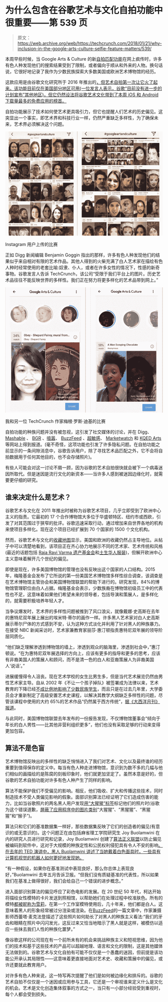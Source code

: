 # 为什么包含在谷歌艺术与文化自拍功能中很重要——第 539 页

> 原文：<https://web.archive.org/web/https://techcrunch.com/2018/01/21/why-inclusion-in-the-google-arts-culture-selfie-feature-matters/539/>

本周早些时候，当 Google Arts & Culture 的新[自拍匹配功能](https://web.archive.org/web/20200110005157/https://www.blog.google/topics/arts-culture/exploring-art-through-selfies-google-arts-culture/)在网上疯传时，许多有色人种发现他们的搜索结果受到了限制，或者偏向于顺从和外来的人物。换句话说，它很好地记录了我作为少数民族探索大多数美国或欧洲艺术博物馆的经历。

这款应用是由谷歌文化研究所于 2016 年推出的[，但艺术自拍第一次让它火了起来。该功能目前仅在美国部分地区可用(一位发言人表示，谷歌“目前没有进一步的计划宣布”其他地区)，但它仍然设法将谷歌艺术文化带到了本周 iOS 和 Android 下载量最多的免费应用的榜首。](https://web.archive.org/web/20200110005157/https://beta.techcrunch.com/2016/07/20/googles-new-arts-culture-app-brings-the-worlds-art-virtual-tours-and-more-to-your-smartphone/)

自拍功能展示了技术如何使艺术更具吸引力，但它也提醒人们艺术的历史偏见。这突显出一个事实，即艺术界和科技行业一样，仍然严重缺乏多样性，为了确保未来，艺术界必须解决这个问题。

[![](img/627060e708e2853900874c0ccc0c7742.png)](https://web.archive.org/web/20200110005157/https://beta.techcrunch.com/wp-content/uploads/2018/01/img_8728.jpg)

Instagram 用户上传的比赛

正如 Digg 新闻编辑 Benjamin Goggin 指出的那样，许多有色人种发现他们的结果似乎来自相对有限的艺术作品。其他人得到的火柴充满了白人艺术家在描绘有色人种时经常使用的老套比喻:奴隶、仆人，或者在许多女性的情况下，性感的新奇事物。谷歌发言人告诉 TechCrunch，该公司“受限于我们平台上的图片。历史艺术品往往不能反映世界的多样性。我们正在努力将更多样化的艺术品带到网上。”

[![](img/fa09b558b45b118e3bf47b6bbeb6255f.png)](https://web.archive.org/web/20200110005157/https://beta.techcrunch.com/wp-content/uploads/2018/01/img_8726.jpg)

我和另一位 TechCrunch 作家梅根·罗斯·迪基的比赛

自拍功能的种族问题并没有被忽视，这引发了社交媒体的讨论，并在 Digg、 [Mashable](https://web.archive.org/web/20200110005157/http://mashable.com/2018/01/16/google-arts-culture-app-race-problem-racist/) 、 [BGR](https://web.archive.org/web/20200110005157/http://bgr.com/2018/01/17/google-art-selfie-viral-app-privacy-racism/) 、[喧嚣](https://web.archive.org/web/20200110005157/https://www.bustle.com/p/googles-arts-culture-app-is-being-called-racist-but-the-problem-goes-beyond-the-actual-app-7929384)、 [BuzzFeed](https://web.archive.org/web/20200110005157/https://www.buzzfeed.com/krishrach/asian-people-are-not-impressed-with-their-matches-googles) 、[超敏感](https://web.archive.org/web/20200110005157/https://hyperallergic.com/421626/google-arts-culture-app-matches-selfies-portraits/)、 [Marketwatch](https://web.archive.org/web/20200110005157/https://www.marketwatch.com/story/why-googles-selfie-app-works-better-for-white-people-2018-01-17) 和 [KQED Arts](https://web.archive.org/web/20200110005157/https://ww2.kqed.org/arts/2018/01/17/google-arts-and-culture-selfie-app-inherits-art-world-disparities/) 等网站上得到报道。(毫不奇怪，这项功能也引发了许多隐私问题。在自拍功能之前显示的一条间隙消息中，谷歌告诉用户，除了寻找艺术品匹配之外，它不会将自拍数据用于任何其他目的，也不会存储照片)。

有些人可能会对这一讨论不屑一顾，因为谷歌的艺术自拍很快就会被下一个病毒迷因所取代。但是迷因是流行文化的新资本——当许多人感到被迷因边缘化时，就需要更仔细的研究。

## 谁来决定什么是艺术？

谷歌艺术与文化在 2011 年推出时被称为谷歌艺术项目，几乎立即受到了欧洲中心主义的指责。它最初的 17 个合作博物馆大多位于华盛顿特区、纽约市或西欧，引发了对其范围过于狭窄的批评。谷歌迅速采取行动，通过增加来自世界各地的机构来使项目多样化。现在这个项目已经扩展到 70 个国家的 1500 个文化机构。

然而，谷歌艺术与文化的[收藏地图](https://web.archive.org/web/20200110005157/https://www.google.com/culturalinstitute/beta/u/0/partner?tab=map)显示，美国和欧洲的收藏仍然占主导地位。从帖子中可以清楚地看到，该项目正在齐心协力地展示不同的艺术家、艺术传统和风格(最近的话题包括 [Raja Ravi Varma 遗产基金会](https://web.archive.org/web/20200110005157/https://www.google.com/culturalinstitute/beta/u/0/partner/the-raja-ravi-varma-heritage-foundation)和[土生华人服装](https://web.archive.org/web/20200110005157/https://www.google.com/culturalinstitute/beta/u/0/exhibit/WQJyGAwa3F7DJA))，但解开欧洲中心主义意味着解开几个世纪的偏见。

即使是现在，许多美国博物馆的管理也没有反映出这个国家的人口结构。2015 年，梅隆基金会发布了它所说的第一份美国艺术博物馆多样性综合调查，该调查是在艺术博物馆主管协会和美国博物馆联盟的帮助下进行的。研究发现，84%的博物馆管理职位由白人占据。梅隆基金会表示，少数族裔在博物馆初级员工中的代表性也不足，这意味着如果他们希望未来的领导者，包括导演和策展人，是多样化的，就需要积极培养年轻人才。

当争议爆发时，艺术界的多样性问题被推到了风口浪尖，就像戴娜·史高斯在去年的惠特尼双年展上展出的埃米特·蒂尔的画作一样。许多黑人艺术家对白人史高斯展示蒂尔尸体的方式感到不安，认为这种方式淡化并利用了针对黑人的种族暴力。在接受 NBC 新闻采访时，艺术家兼教育家丽莎·惠汀顿指责惠特尼双年展的领导阶层同质化。

“他们缺乏理解渗透到博物馆的墙上，渗透到观众的脑海里，渗透到社会中，”惠汀顿说。“在为惠特尼双年展选择的方向上，应该有更多的指导和更多的思考，应该有非裔美国人的策展人和顾问，而不是清一色的白人和亚裔策展人为非裔美国人‘说话’。”

进展缓慢得令人沮丧。现在艺术学校的女生比男生多，但是当代艺术展览仍然由男性艺术家主导。自从 2002 年《不让一个孩子掉队》被签署成为法律以来，艺术教育的下降已经[不成比例地影响了少数民族学生](https://web.archive.org/web/20200110005157/http://blogs.edweek.org/edweek/curriculum/2011/02/new_study_suggests_arts_ed_for.html)，而且只是在过去几年里，大学委员会才重新制定了高级安置艺术史课程，以解决其教学大纲缺乏多样性的问题，尽管该课程中使用的大约 65%的艺术作品“仍然属于西方传统”，[据《大西洋月刊》报道](https://web.archive.org/web/20200110005157/https://www.theatlantic.com/education/archive/2016/02/rewriting-art-history/435426/)。

与此同时，美国博物馆联盟去年发布的一份报告发现，不仅博物馆董事会“倾向于年长的白人男性——比其他非营利组织更多”，他们也没有采取足够的行动来变得更加包容。

## 算法不是色盲

艺术博物馆反映出的多样性的缺乏悄悄进入了我们对艺术、文化以及最终谁的经历重要到值得保存的定义中。每当有色人种走进博物馆，意识到为数不多的几幅与他们相似的画描绘的是陈腐的刻板印象时，他们就更加坚定了。虽然本意是好的，但谷歌的艺术自拍功能对许多有色人种产生了同样的影响。

算法不能保护我们不受偏见的影响。相反，他们吸收、扩大和传播这些技术，同时制造技术不受人类偏见影响的假象。面部识别算法已经证明了它们造成伤害的能力，比如当谷歌照片的两名黑人用户发现[用“大猩猩”标签](https://web.archive.org/web/20200110005157/https://www.theverge.com/2015/7/1/8880363/google-apologizes-photos-app-tags-two-black-people-gorillas)标记他们的照片时(谷歌为这个错误道歉，[屏蔽了应用程序中的图片类别](https://web.archive.org/web/20200110005157/https://www.wired.com/story/when-it-comes-to-gorillas-google-photos-remains-blind/)“大猩猩”、“黑猩猩”、“黑猩猩”和“猴子”)。

算法只和它们的基准数据集一样好，那些数据集反映了它们的创造者的偏见(有意识的或无意识的)。这个问题正在由包括麻省理工学院研究生 Joy Buolamwini 在内的研究人员进行研究和记录，Joy Buolamwini 创建了[算法正义联盟](https://web.archive.org/web/20200110005157/https://www.ajlunited.org/)以防止偏见被编码到软件中，这对于大规模的种族定性和公民权利侵犯具有令人不安的影响[。在去年的 TED 演讲中，黑人 Buolamwini 讲述了当她戴着白色面具时，一些具有计算机视觉的机器人如何更好地发现她。](https://web.archive.org/web/20200110005157/https://www.theatlantic.com/technology/archive/2016/04/the-underlying-bias-of-facial-recognition-systems/476991/)

“有一种假设，如果你在基准测试中表现良好，那么你总体上表现良好，”Buolamwini 去年五月告诉卫报。“但我们没有质疑基准的代表性，所以如果我们在基准上做得很好，我们会给自己一个错误的进步概念。”

进入面部识别算法的偏见呼应了彩色电影的发展。在 20 世纪 50 年代，柯达开始将描绘女性模特的卡片发送到照相馆，以帮助她们在处理过程中校准肤色。所有的模特[都被昵称为雪莉](https://web.archive.org/web/20200110005157/https://www.npr.org/2014/11/13/363517842/for-decades-kodak-s-shirley-cards-set-photography-s-skin-tone-standard)，在第一个工作室模特使用后，几十年来，他们都是白人。这意味着黑人的形象经常被过分渲染或渲染。在[BuzzFeed](https://web.archive.org/web/20200110005157/https://www.buzzfeed.com/syreetamcfadden/teaching-the-camera-to-see-my-skin)的一篇文章中，作家兼摄影师西蕾塔·麦克法登描述了这些照片如何助长了对黑人的种族主义看法:“我们的牙齿和眼睛在照片中闪闪发光，这反过来又恰当地暗示了黑人就是这样，被模仿以适应一些抹去我们人性的种族化噩梦。”

像谷歌这样的公司现在有一个前所未有的机会来挑战种族主义和短视思维，因为他们的技术和基于这些技术的产品可以超越地理、语言和文化的限制，这是其他媒体无法做到的。谷歌艺术与文化自拍有可能不仅仅是一个愚蠢的迷因，但前提是该功能公开承认其局限性——这意味着更直接地面对艺术史、收藏和策展中的偏见，或许还要就此教育用户。

对许多有色人种来说，这一特写再次提醒了他们是如何被边缘化和排斥的。谷歌的艺术自拍不仅仅是一个迷因或应用参与工具，它还是一个审视谁来定义什么是文化的机会。艺术是文化创造集体叙事的方式之一，当只有一小部分经验受到重视时，每个人都会受到损失。